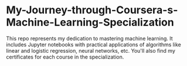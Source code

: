 # My-Journey-through-Coursera-s-Machine-Learning-Specialization
This repo represents my dedication to mastering machine learning. It includes Jupyter notebooks with practical applications of algorithms like linear and logistic regression, neural networks, etc. You'll also find my certificates for each course in the specialization.

